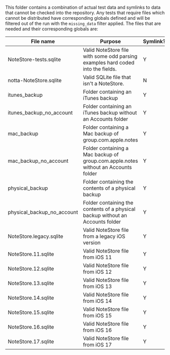 
This folder contains a combination of actual test data and symlinks to data that cannot be checked into the repository. 
Any tests that require files which cannot be distributed have corresponding globals defined and will be filtered out of the run with the `missing_data` filter applied. 
The files that are needed and their corresponding globals are:

|File name|Purpose|Symlink?|Global|
|---------|-------|--------|------|
|NoteStore-tests.sqlite|Valid NoteStore file with some odd parsing examples hard coded into the fields.|Y|`TEST_FORMATTING_FILE`|
|notta-NoteStore.sqlite|Valid SQLite file that isn't a NoteStore.|N|`TEST_FALSE_SQLITE_FILE`|`
|itunes_backup|Folder containing an iTunes backup|Y|`TEST_ITUNES_DIR`|
|itunes_backup_no_account|Folder containing an iTunes backup without an Accounts folder|Y|`TEST_ITUNES_NO_ACCOUNT_DIR`|
|mac_backup|Folder containing a Mac backup of group.com.apple.notes|Y|`TEST_MAC_DIR`|
|mac_backup_no_account|Folder containing a Mac backup of group.com.apple.notes without an Accounts folder|Y|`TEST_MAC_NO_ACCOUNT_DIR`|
|physical_backup|Folder containing the contents of a physical backup|Y|`TEST_PHYSICAL_DIR`|
|physical_backup_no_account|Folder containing the contents of a physical backup without an Accounts folder|Y|`TEST_PHYSICAL_NO_ACCOUNT_DIR`|
|NoteStore.legacy.sqlite|Valid NoteStore file from a legacy iOS version|Y||
|NoteStore.11.sqlite|Valid NoteStore file from iOS 11|Y||
|NoteStore.12.sqlite|Valid NoteStore file from iOS 12|Y||
|NoteStore.13.sqlite|Valid NoteStore file from iOS 13|Y||
|NoteStore.14.sqlite|Valid NoteStore file from iOS 14|Y||
|NoteStore.15.sqlite|Valid NoteStore file from iOS 15|Y||
|NoteStore.16.sqlite|Valid NoteStore file from iOS 16|Y||
|NoteStore.17.sqlite|Valid NoteStore file from iOS 17|Y||

